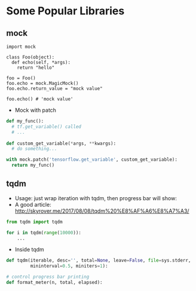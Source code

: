 # Some Popular Libraries

## mock
```pyhon
import mock

class Foo(object):
  def echo(self, *args):
    return "hello"

foo = Foo()
foo.echo = mock.MagicMock()
foo.echo.return_value = "mock value"

foo.echo() # 'mock value'
```
- Mock with patch
```python
def my_func():
  # tf.get_variable() called
  # ...
  
def custom_get_variable(*args, **kwargs):
  # do something...

with mock.patch('tensorflow.get_variable', custom_get_variable):
  return my_func()
```

## tqdm
- Usage: just wrap iteration with tqdm, then progress bar will show:
- A good article: http://skyrover.me/2017/08/08/tqdm%20%E8%AF%A6%E8%A7%A3/
```python
from tqdm import tqdm

for i in tqdm(range(10000)):
    ...
```
- Inside tqdm
```python
def tqdm(iterable, desc='', total=None, leave=False, file=sys.stderr,
         mininterval=0.5, miniters=1):

# control progress bar printing
def format_meter(n, total, elapsed):
```